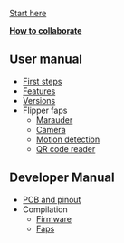 [Start here](Home)

[**How to collaborate**](How-to-collaborate)
## User manual
* [First steps](First-steps)
* [Features](Features)
* [Versions](Versions)
* Flipper faps
   * [Marauder](Marauder)
   * [Camera](Camera)
   * [Motion detection](Motion-detection)
   * [QR code reader](QR-code-reader)

## Developer Manual
* [PCB and pinout](PCB-and-pinout)
* Compilation
    * [Firmware](Compilation-of-the-firmware)
    * [Faps](Compilation-of-the-faps)